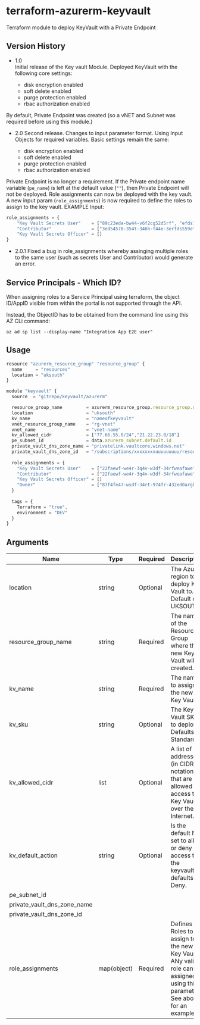 # terraform-azurerm-keyvault

Terraform module to deploy KeyVault with a Private Endpoint

## Version History

- 1.0  
Initial release of the Key vault Module.
Deployed KeyVault with the following core settings:
  
  - disk encryption enabled
  - soft delete enabled
  - purge protection enabled
  - rbac authorization enabled

By default, Private Endpoint was created (so a vNET and Subnet was required before using this module.)

- 2.0
Second release. Changes to input parameter format. Using Input Objects for required variables.
Basic settings remain the same:

  - disk encryption enabled
  - soft delete enabled
  - purge protection enabled
  - rbac authorization enabled

Private Endpoint is no longer a requirement. If the Private endpoint name variable (`pe_name`) is left at the default value (`""`), then Private Endpoint will not be deployed.
Role assignments can now be deployed with the key vault. A new input param (`role_assignments`) is now required to define the roles to assign to the key vault.
  EXAMPLE Input:

```js
role_assignments = {
    "Key Vault Secrets User"    = ["89c23eda-bw44-v6f2cg52d5rf", "efds715-ref2-36dd-r4rw-34rfdfw906fea"],
    "Contributor"               = ["3ed54578-354t-346h-f44e-3erfds559e"],
    "Key Vault Secrets Officer" = []
}
```

- 2.0.1
Fixed a bug in role_assignments whereby assinging multiple roles to the same user (such as secrets User and Contributor) would generate an error.

## Service Principals - Which ID?

When assigning roles to a Service Principal using terraform, the object ID/AppID visible from within the portal is not supported through the API.

Instead, the ObjectID has to be obtained from the command line using this AZ CLi command:

`az ad sp list --display-name "Integration App E2E user"`

## Usage

```js
resource "azurerm_resource_group" "resource_group" {
  name     = "resources"
  location = "uksouth"
}

module "keyvault" {
  source  = "gitrepo/keyvault/azurerm"

  resource_group_name         = azurerm_resource_group.resource_group.name
  location                    = "uksouth"
  kv_name                     = "nameofkeyvault"
  vnet_resource_group_name    = "rg-vnet"
  vnet_name                   = "vnet-name"
  kv_allowed_cidr             = ["77.66.55.0/24","21.22.23.0/18"]
  pe_subnet_id                = data.azurerm_subnet.default.id
  private_vault_dns_zone_name = "privatelink.vaultcore.windows.net"
  private_vault_dns_zone_id   = "/subscriptions/xxxxxxxxuuuuuuuuu/resourceGroups/dnszoneResourceGroup/providers/Microsoft.Network/privateDnsZones/privatelink.blob.core.windows.net"
  
  role_assignments = {
    "Key Vault Secrets User"    = ["22faewf-we4r-3q4v-w3df-34rfweafawe"]
    "Contributor"               = ["22faewf-we4r-3q4v-w3df-34rfweafawe"]
    "Key Vault Secrets Officer" = []
    "Owner"                     = ["87f4fe47-wsdf-34rt-974fr-432ed0arght"]
  }
  
  tags = { 
    Terraform = "true",
    environment = "DEV"
  }
}
```

## Arguments

| Name | Type | Required | Description |
| --- | --- | --- | --- |
|location | string | Optional | The Azure region to deploy Key Vault to. Default of UKSOUTH |
|resource_group_name | string | Required | The name of the Resource Group where the new Key Vault will be created. |
|kv_name | string | Required | The name to assign to the new Key Vault |
|kv_sku | string | Optional | The Key Vault SKU to deploy. Defaults to Standard. |
|kv_allowed_cidr | list | Optional | A list of IP addresses (in CIDR notation) that are allowed to access the Key Vault over the Internet. |
|kv_default_action | string | Optional | Is the default NCL set to allow or deny access to the keyvault? defaults to Deny.|
|pe_subnet_id ||||
|private_vault_dns_zone_name ||||
|private_vault_dns_zone_id ||||
|role_assignments | map(object) | Required | Defines the Roles to assign to the new Key Vault. ANy valid role can be assigned using this parameter. See above for an example.|
